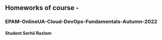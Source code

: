 ## Homeworks of course -

### EPAM-OnlineUA-Cloud-DevOps-Fundamentals-Autumn-2022

#### Student Serhii Razlom
